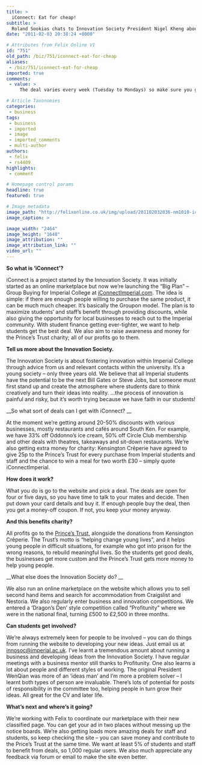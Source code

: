 ```yaml
---
title: >
  iConnect: Eat for cheap!
subtitle: >
  Roland Sookias chats to Innovation Society President Nigel Kheng about their latest project
date: "2011-02-03 20:38:24 +0000"

# Attributes from Felix Online V1
id: "751"
old_path: /biz/751/iconnect-eat-for-cheap
aliases:
 - /biz/751/iconnect-eat-for-cheap
imported: true
comments:
 - value: >
     The deal varies every week (Tuesday to Mondays) so make sure you get them before it ends ! <br>If you missed any and would like it to be featured feel free to contact us on innosoc@imperial.ac.uk ! <br>Theatre deals for Les Mis coming up end of this week, limited tickets at 50% off ! ,Look, as much credit as I give to the Innovation Society for at least atempting this, it simply won't work for 2 main reasons: <br> <br>a) The website design and usability is very poor at least <br>b) The deals are, unfortunately, just not good enough. The reason sites like Groupon and LivingSocial manage to work is because they offer SIGNIFICANT discounts (read 60%+ on things that one wouldn't usually think about buying). These deals should be about converting people to products, not making it better for the few that are already going to the restaurants, or buying the stuff. <br> <br>This said, I do see potential for the 'marketplace' aspect of the website. Unfortunately these are fed through external sites and not that relevant to Imperial stude

# Article Taxonomies
categories:
 - business
tags:
 - business
 - imported
 - image
 - imported_comments
 - multi-author
authors:
 - felix
 - rs4409
highlights:
 - comment

# Homepage control params
headline: true
featured: true

# Image metadata
image_path: "http://felixonline.co.uk/img/upload/201102032036-nm1010-iconnecc.jpg"
image_caption: >

image_width: "2464"
image_height: "1648"
image_attribution: ""
image_attribution_link: ""
video_url: ""
---
```


__So what is ‘iConnect’?__

iConnect is a project started by the Innovation Society. It was initially started as an online marketplace but now we’re launching the “Big Plan” – Group Buying for Imperial College at [iConnectImperial.com](http://iConnectImperial.com). The idea is simple: if there are enough people willing to purchase the same product, it can be much much cheaper. It’s basically the Groupon model. The plan is to maximize students’ and staff’s benefit through providing discounts, while also giving the opportunity for local businesses to reach out to the Imperial community. With student finance getting ever-tighter, we want to help students get the best deal. We also aim to raise awareness and money for the Prince’s Trust charity; all of our profits go to them.

__Tell us more about the Innovation Society.__

The Innovation Society is about fostering innovation within Imperial College through advice from us and relevant contacts within the university. It’s a young society – only three years old. We believe that all Imperial students have the potential to be the next Bill Gates or Steve Jobs, but someone must first stand up and create the atmosphere where students dare to think creatively and turn their ideas into reality. …the process of innovation is painful and risky, but it’s worth trying because we have faith in our students!

__So what sort of deals can I get with iConnect? __

At the moment we’re getting around 20-50% discounts with various businesses, mostly restaurants and cafés around South Ken. For example, we have 33% off Oddonno’s ice cream, 50% off Circle Club membership and other deals with theatres, takeaways and sit-down restaurants. We’re also getting extra money for charity: Kensington Crêperie have agreed to give 25p to the Prince’s Trust for every purchase from Imperial students and staff and the chance to win a meal for two worth £30 – simply quote iConnectImperial.

__How does it work?__

What you do is go to the website and pick a deal. The deals are open for four or five days, so you have time to talk to your mates and decide. Then put down your card details and buy it. If enough people buy the deal, then you get a money-off coupon. If not, you keep your money anyway.

__And this benefits charity?__

All profits go to the [Prince’s Trust](http://www.princes-trust.org.uk/), alongside the donations from Kensington Crêperie. The Trust’s motto is “helping change young lives”, and it helps young people in difficult situations, for example who got into prison for the wrong reasons, to rebuild meaningful lives. So the students get good deals, the businesses get more custom and the Prince’s Trust gets more money to help young people.

__What else does the Innovation Society do? __

We also run an online marketplace on the website which allows you to sell second hand items and search for accommodation from Craigslist and Nestoria. We also regularly enter business and innovation competitions. We entered a ‘Dragon’s Den’ style competition called “Profitunity” where we were in the national final, turning £500 to £2,500 in three months.

__Can students get involved?__

We’re always extremely keen for people to be involved – you can do things from running the website to developing your new ideas. Just email us at innosoc@imperial.ac.uk. I’ve learnt a tremendous amount about running a business and developing ideas from the Innovation Society. I have regular meetings with a business mentor still thanks to Profitunity. One also learns a lot about people and different styles of working. The original President WenQian was more of an ‘ideas man’ and I’m more a problem solver – I learnt both types of person are invaluable. There’s lots of potential for posts of responsibility in the committee too, helping people in turn grow their ideas. All great for the CV and later life.

__What’s next and where’s it going?__

We’re working with Felix to coordinate our marketplace with their new classified page. You can get your ad in two places without messing up the notice boards. We’re also getting loads more amazing deals for staff and students, so keep checking the site – you can save money and contribute to the Price’s Trust at the same time. We want at least 5% of students and staff to benefit from deals, so 1,000 regular users. We also much appreciate any feedback via forum or email to make the site even better.
